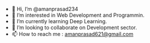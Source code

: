 - 👋 Hi, I’m @amanprasad234
- 👀 I’m interested in Web Development and Programmin.
- 🌱 I’m currently learning Deep Learning.
- 💞️ I’m looking to collaborate on Development sector.
- 📫 How to reach me : amanprasad621@gmail.com

<!---
amanprasad234/amanprasad234 is a ✨ special ✨ repository because its `README.md` (this file) appears on your GitHub profile.
You can click the Preview link to take a look at your changes.
--->
